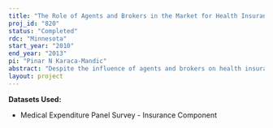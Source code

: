 ```yaml
---
title: "The Role of Agents and Brokers in the Market for Health Insurance - An Analysis of MEPS-IC"
proj_id: "820"
status: "Completed"
rdc: "Minnesota"
start_year: "2010"
end_year: "2013"
pi: "Pinar N Karaca-Mandic"
abstract: "Despite the influence of agents and brokers on health insurance decision making, especially for small businesses, little is known about the relationship between the structure of the agent/broker market and access and affordability of insurance. Our research aims to fill this gap by investigating the role of agents and brokers in the health insurance decisions of small businesses, a sector that is particularly vulnerable to potential problems regarding health insurance financing. We will investigate whether the structure of the market for health insurance agents and brokers is associated with outcomes such as the likelihood of shopping for coverage, offering coverage, high deductible plans and health savings accounts. The data on the market for insurance agents and brokers will be based on the membership database of the National Association of Health Underwriters. We will merge this data with the Medical Expenditure Panel Survey - Insurance Component, a nationally representative sample of employers along with information on their health insurance offerings and characteristics of the policies offered, as well as other information at the employer level. All our analyses will control for relevant market-level demographic variables and state small group regulations."
layout: project
---
```


**Datasets Used:**

  - Medical Expenditure Panel Survey - Insurance Component 


